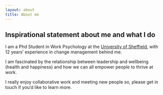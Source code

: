 ```yaml
---
layout: about
title: About me
---
```


## Inspirational statement about me and what I do

I am a Phd Student in Work Psychology at the [University of Sheffield](https://www.sheffield.ac.uk/management/phd/doctoral-researchers/hannah-boneham), with 12 years’ experience in change management behind me.

I am fascinated by the relationship between leadership and wellbeing (health and happiness) and how we can all empower people to thrive at work.

I really enjoy collaborative work and meeting new people so, please get in touch if you’d like to learn more.